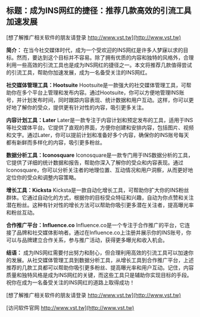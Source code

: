 ## **标题：成为INS网红的捷径：推荐几款高效的引流工具加速发展**

[想了解推广相关软件的朋友请登录 http://www.vst.tw](http://www.vst.tw)

**简介：**
在当今社交媒体时代，成为一个受欢迎的INS网红是许多人梦寐以求的目标。然而，要达到这个目标并不容易。除了拥有优质的内容和独特的风格外，合理利用一些高效的引流工具也是成为INS网红的捷径之一。本文将推荐几款值得尝试的引流工具，帮助你加速发展，成为一名备受关注的INS网红。

**社交媒体管理工具：Hootsuite**
Hootsuite是一款强大的社交媒体管理工具，可帮助你在多个平台上管理和发布内容。通过Hootsuite，你可以方便地管理INS账号，并计划发布时间，同时跟踪内容表现、统计数据和用户互动。这样，你可以更好地了解你的受众，提供更有针对性的内容，吸引更多关注。

**内容计划工具：Later**
Later是一款专注于内容计划和预定发布的工具，适用于INS等社交媒体平台。它提供了直观的界面，方便你创建和安排内容，包括图片、视频和文字。通过Later，你可以提前计划和准备好多个内容，确保你的INS账号每天都有新鲜而多样化的内容，吸引更多粉丝。

**数据分析工具：Iconosquare**
Iconosquare是一款专门用于INS数据分析的工具，它提供了详细的统计数据和报告，帮助你深入了解你的受众和内容表现。通过Iconosquare，你可以分析关注者的地理位置、互动情况和用户洞察，从而更好地定位你的受众和调整内容策略。

**增长工具：Kicksta**
Kicksta是一款自动化增长工具，可帮助你扩大你的INS粉丝群体。它通过自动化的方式，根据你的目标受众特征和兴趣，自动为你点赞和关注潜在粉丝。这种有针对性的增长方法可以帮助你吸引更多潜在关注者，提高曝光率和粉丝互动。

**合作推广平台：Influence.co**
Influence.co是一个专注于合作推广的平台，它连接了品牌和社交媒体影响者。通过在Influence.co上注册并展示你的INS账号，你可以与品牌建立合作关系，参与推广活动，获得更多曝光和收入机会。

**结语：**
成为INS网红需要付出努力和耐心，但合理利用高效的引流工具可以加速你的发展。从社交媒体管理工具到数据分析工具，从增长工具到合作推广平台，上述推荐的几款工具都可以帮助你吸引更多粉丝、提高曝光率和用户互动。记住，内容质量和独特风格是成为INS网红的关键，而这些工具只是辅助你实现目标的手段。祝你在成为一名备受关注的INS网红的道路上取得成功！

[想了解推广相关软件的朋友请登录 http://www.vst.tw](http://www.vst.tw)


[访问软件官网 http://www.vst.tw](http://www.vst.tw)
